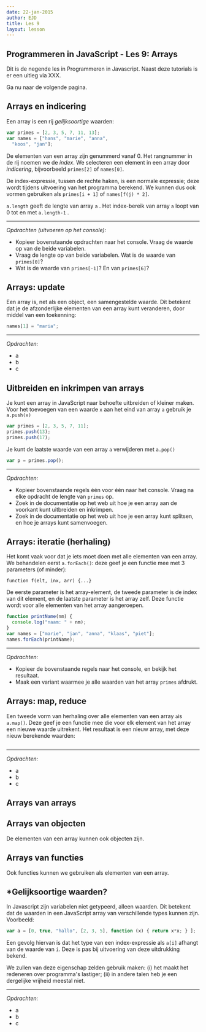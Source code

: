 ```yaml
---
date: 22-jan-2015
author: EJD
title: Les 9
layout: lesson
---
```



## Programmeren in JavaScript - Les 9: Arrays

Dit is de negende les in Programmeren in Javascript. Naast deze tutorials is er een uitleg via XXX.

Ga nu naar de volgende pagina. 


## Arrays en indicering

Een array is een rij *gelijksoortige* waarden:
      
```js
var primes = [2, 3, 5, 7, 11, 13];
var names = ["hans", "marie", "anna",
  "koos", "jan"];
```

De elementen van een array zijn genummerd vanaf 0. Het rangnummer in de rij noemen we de *index*. We selecteren een element in een array door *indicering*, bijvoorbeeld `primes[2]` of `names[0]`.

De index-expressie, tussen de rechte haken, is een normale expressie; deze wordt tijdens uitvoering van het programma berekend. We kunnen dus ook vormen gebruiken als `primes[i + 1]` of `names[f(j) * 2]`.

`a.length` geeft de lengte van array `a` . Het index-bereik van array `a` loopt van 0 tot en met `a.length-1` .

---

*Opdrachten (uitvoeren op het console):*

* Kopieer bovenstaande opdrachten naar het console. Vraag de waarde op van de beide variabelen.
* Vraag de lengte op van beide variabelen. Wat is de waarde van `primes[0]`?
* Wat is de waarde van `primes[-1]`? En van `primes[6]`?


## Arrays: update

Een array is, net als een object, een samengestelde waarde. Dit betekent dat je de afzonderlijke elementen van een array kunt veranderen, door middel van een toekenning:
      
```js
names[1] = "maria";
```
---

*Opdrachten:*

* a
* b
* c


## Uitbreiden en inkrimpen van arrays
Je kunt een array in JavaScript naar behoefte uitbreiden of kleiner maken. Voor het toevoegen van een waarde `x` aan het eind van array `a` gebruik je `a.push(x)`
      
```js
var primes = [2, 3, 5, 7, 11];
primes.push(13);
primes.push(17);
```

Je kunt de laatste waarde van een array `a` verwijderen met `a.pop()`
      
```js
var p = primes.pop();
```

---

*Opdrachten:*

* Kopieer bovenstaande regels één voor één naar het console. Vraag na elke opdracht de lengte van `primes` op.
* Zoek in de documentatie op het web uit hoe je een array aan de voorkant kunt uitbreiden en inkrimpen.
* Zoek in de documentatie op het web uit hoe je een array kunt splitsen, en hoe je arrays kunt samenvoegen.


## Arrays: iteratie (herhaling)

Het komt vaak voor dat je iets moet doen met alle elementen van een array. We behandelen eerst `a.forEach()`: deze geef je een functie mee met 3 parameters (of minder):

`function f(elt, inx, arr) {...}`

De eerste parameter is het array-element, de tweede parameter is de index van dit element, en de laatste parameter is het array zelf. Deze functie wordt voor alle elementen van het array aangeroepen.
      
```js
function printName(nm) {
  console.log("naam: " + nm);
}
var names = ["marie", "jan", "anna", "klaas", "piet"];
names.forEach(printName);
```

---

*Opdrachten:*

* Kopieer de bovenstaande regels naar het console, en bekijk het resultaat.
* Maak een variant waarmee je alle waarden van het array `primes` afdrukt.


## Arrays: map, reduce

Een tweede vorm van herhaling over alle elementen van een array `a`is `a.map()`. Deze geef je een functie mee die voor elk element van het array een nieuwe waarde uitrekent. Het resultaat is een nieuw array, met deze nieuw berekende waarden:
      
```js

```

---

*Opdrachten:*

* a
* b
* c

## Arrays van arrays

## Arrays van objecten

De elementen van een array kunnen ook objecten zijn.

## Arrays van functies

Ook functies kunnen we gebruiken als elementen van een array.


## *Gelijksoortige waarden?
In Javascript zijn variabelen niet getypeerd, alleen waarden. Dit betekent dat de waarden in een JavaScript array van verschillende types kunnen zijn. Voorbeeld:
     
```js
var a = [0, true, "hallo", [2, 3, 5], function (x) { return x*x; } ];
```

Een gevolg hiervan is dat het type van een index-expressie als `a[i]` afhangt van de waarde van `i`. Deze is pas bij uitvoering van deze uitdrukking bekend.

We zullen van deze eigenschap zelden gebruik maken: (i) het maakt het redeneren over programma's lastiger; (ii) in andere talen heb je een dergelijke vrijheid meestal niet.

---

*Opdrachten:*

* a
* b
* c
